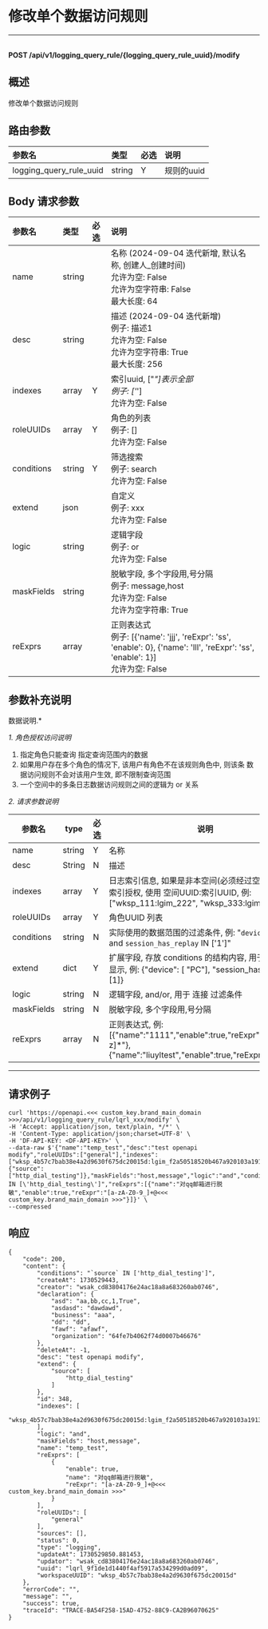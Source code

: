 # 修改单个数据访问规则

---

<br />**POST /api/v1/logging_query_rule/\{logging_query_rule_uuid\}/modify**

## 概述
修改单个数据访问规则




## 路由参数

| 参数名        | 类型     | 必选   | 说明              |
|:-----------|:-------|:-----|:----------------|
| logging_query_rule_uuid | string | Y | 规则的uuid<br> |


## Body 请求参数

| 参数名        | 类型     | 必选   | 说明              |
|:-----------|:-------|:-----|:----------------|
| name | string |  | 名称 (2024-09-04 迭代新增, 默认名称, 创建人_创建时间)<br>允许为空: False <br>允许为空字符串: False <br>最大长度: 64 <br> |
| desc | string |  | 描述 (2024-09-04 迭代新增)<br>例子: 描述1 <br>允许为空: False <br>允许为空字符串: True <br>最大长度: 256 <br> |
| indexes | array | Y | 索引uuid, ["*"]表示全部<br>例子: ['*'] <br>允许为空: False <br> |
| roleUUIDs | array | Y | 角色的列表<br>例子: [] <br>允许为空: False <br> |
| conditions | string | Y | 筛选搜索<br>例子: search <br>允许为空: False <br> |
| extend | json |  | 自定义<br>例子: xxx <br>允许为空: False <br> |
| logic | string |  | 逻辑字段<br>例子: or <br>允许为空: False <br> |
| maskFields | string |  | 脱敏字段, 多个字段用,号分隔<br>例子: message,host <br>允许为空: False <br>允许为空字符串: True <br> |
| reExprs | array |  | 正则表达式<br>例子: [{'name': 'jjj', 'reExpr': 'ss', 'enable': 0}, {'name': 'lll', 'reExpr': 'ss', 'enable': 1}] <br>允许为空: False <br> |

## 参数补充说明

数据说明.*

*1. 角色授权访问说明*
1. 指定角色只能查询 指定查询范围内的数据
2. 如果用户存在多个角色的情况下, 该用户有角色不在该规则角色中, 则该条 数据访问规则不会对该用户生效, 即不限制查询范围
3. 一个空间中的多条日志数据访问规则之间的逻辑为 or 关系

*2. 请求参数说明*

|  参数名                |   type  | 必选  |          说明          |
|-----------------------|----------|----|------------------------|
|name             |string|Y| 名称|
|desc   |String     |N| 描述|
|indexes |array     |Y| 日志索引信息, 如果是非本空间(必须经过空间授权)的索引授权, 使用 空间UUID:索引UUID, 例: ["wksp_111:lgim_222", "wksp_333:lgim_444"]|
|roleUUIDs         |array     |Y| 角色UUID 列表|
|conditions         |string     |N| 实际使用的数据范围的过滤条件, 例: "`device` IN ['PC'] and `session_has_replay` IN ['1']"|
|extend         |dict     |Y| 扩展字段, 存放 conditions 的结构内容, 用于前端页面显示, 例: {"device": [ "PC"], "session_has_replay": [1]}|
|logic         |string     |N| 逻辑字段, and/or, 用于 连接 过滤条件|
|maskFields         |string     |N| 脱敏字段, 多个字段用,号分隔|
|reExprs         |array     |N| 正则表达式, 例: [{"name":"1111","enable":true,"reExpr":"tkn_[\\da-z]*"},{"name":"liuyltest","enable":true,"reExpr":"test"}]|

--------------




## 请求例子
```shell
curl 'https://openapi.<<< custom_key.brand_main_domain >>>/api/v1/logging_query_rule/lqrl_xxx/modify' \
-H 'Accept: application/json, text/plain, */*' \
-H 'Content-Type: application/json;charset=UTF-8' \
-H 'DF-API-KEY: <DF-API-KEY>' \
--data-raw $'{"name":"temp_test","desc":"test openapi modify","roleUUIDs":["general"],"indexes":["wksp_4b57c7bab38e4a2d9630f675dc20015d:lgim_f2a50518520b467a920103a19133fa8b"],"extend":{"source":["http_dial_testing"]},"maskFields":"host,message","logic":"and","conditions":"`source` IN [\'http_dial_testing\']","reExprs":[{"name":"对qq邮箱进行脱敏","enable":true,"reExpr":"[a-zA-Z0-9_]+@<<< custom_key.brand_main_domain >>>"}]}' \
--compressed
```




## 响应
```shell
{
    "code": 200,
    "content": {
        "conditions": "`source` IN ['http_dial_testing']",
        "createAt": 1730529443,
        "creator": "wsak_cd83804176e24ac18a8a683260ab0746",
        "declaration": {
            "asd": "aa,bb,cc,1,True",
            "asdasd": "dawdawd",
            "business": "aaa",
            "dd": "dd",
            "fawf": "afawf",
            "organization": "64fe7b4062f74d0007b46676"
        },
        "deleteAt": -1,
        "desc": "test openapi modify",
        "extend": {
            "source": [
                "http_dial_testing"
            ]
        },
        "id": 348,
        "indexes": [
            "wksp_4b57c7bab38e4a2d9630f675dc20015d:lgim_f2a50518520b467a920103a19133fa8b"
        ],
        "logic": "and",
        "maskFields": "host,message",
        "name": "temp_test",
        "reExprs": [
            {
                "enable": true,
                "name": "对qq邮箱进行脱敏",
                "reExpr": "[a-zA-Z0-9_]+@<<< custom_key.brand_main_domain >>>"
            }
        ],
        "roleUUIDs": [
            "general"
        ],
        "sources": [],
        "status": 0,
        "type": "logging",
        "updateAt": 1730529850.881453,
        "updator": "wsak_cd83804176e24ac18a8a683260ab0746",
        "uuid": "lqrl_9f1de1d1440f4af5917a534299d0ad09",
        "workspaceUUID": "wksp_4b57c7bab38e4a2d9630f675dc20015d"
    },
    "errorCode": "",
    "message": "",
    "success": true,
    "traceId": "TRACE-BA54F258-15AD-4752-88C9-CA2B96070625"
} 
```




